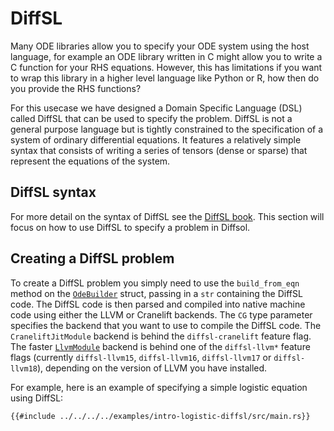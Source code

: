 # DiffSL

Many ODE libraries allow you to specify your ODE system using the host language, for example an ODE library written in C might allow you to write a C function for your RHS equations. However, this has limitations if you want to wrap this library in a higher level language like Python or R, how then do you provide the RHS functions?

For this usecase we have designed a Domain Specific Language (DSL) called DiffSL that can be used to specify the problem. DiffSL is not a general purpose language but is tightly constrained to
the specification of a system of ordinary differential equations. It features a relatively simple syntax that consists of writing a series of tensors (dense or sparse) that represent the equations of the system.

## DiffSL syntax

For more detail on the syntax of DiffSL see the [DiffSL book](https://martinjrobins.github.io/diffsl/). This section will focus on how to use DiffSL to specify a problem in Diffsol.

## Creating a DiffSL problem

To create a DiffSL problem you simply need to use the `build_from_eqn` method on the [`OdeBuilder`](https://docs.rs/diffsol/latest/diffsol/ode_solver/builder/struct.OdeBuilder.html) struct, passing in a `str` containing the DiffSL code. The DiffSL code is then parsed and compiled into native machine code using either the LLVM or Cranelift backends. The `CG` type parameter specifies the backend that you want to use to compile the DiffSL code. The `CraneliftJitModule` backend is behind the `diffsl-cranelift` feature flag. The faster [`LlvmModule`](https://docs.rs/diffsol/latest/diffsol/struct.LlvmModule.html) backend is behind one of the `diffsl-llvm*` feature flags (currently `diffsl-llvm15`, `diffsl-llvm16`, `diffsl-llvm17` or `diffsl-llvm18`), depending on the version of LLVM you have installed.

For example, here is an example of specifying a simple logistic equation using DiffSL:

```rust,ignore
{{#include ../../../../examples/intro-logistic-diffsl/src/main.rs}}
```
